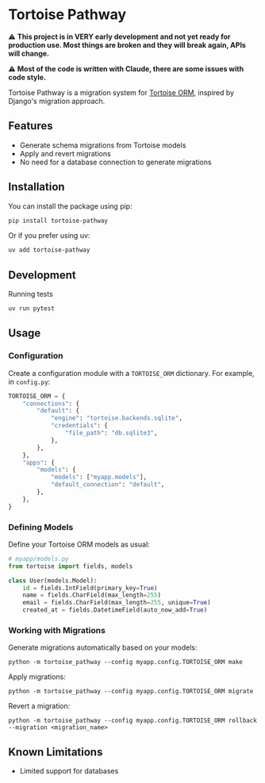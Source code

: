 # Tortoise Pathway

⚠️ **This project is in VERY early development and not yet ready for production use. Most things are broken and they will break again, APIs will change.**

⚠️ **Most of the code is written with Claude, there are some issues with code style.**

Tortoise Pathway is a migration system for [Tortoise ORM](https://github.com/tortoise/tortoise-orm/), inspired by Django's migration approach.

## Features

- Generate schema migrations from Tortoise models
- Apply and revert migrations
- No need for a database connection to generate migrations

## Installation

You can install the package using pip:

```bash
pip install tortoise-pathway
```

Or if you prefer using uv:

```bash
uv add tortoise-pathway
```

## Development

Running tests
```bash
uv run pytest
```

## Usage

### Configuration

Create a configuration module with a `TORTOISE_ORM` dictionary. For example, in `config.py`:

```python
TORTOISE_ORM = {
    "connections": {
        "default": {
            "engine": "tortoise.backends.sqlite",
            "credentials": {
                "file_path": "db.sqlite3",
            },
        },
    },
    "apps": {
        "models": {
            "models": ["myapp.models"],
            "default_connection": "default",
        },
    },
}
```

### Defining Models

Define your Tortoise ORM models as usual:

```python
# myapp/models.py
from tortoise import fields, models

class User(models.Model):
    id = fields.IntField(primary_key=True)
    name = fields.CharField(max_length=255)
    email = fields.CharField(max_length=255, unique=True)
    created_at = fields.DatetimeField(auto_now_add=True)
```

### Working with Migrations

Generate migrations automatically based on your models:
```
python -m tortoise_pathway --config myapp.config.TORTOISE_ORM make
```

Apply migrations:
```
python -m tortoise_pathway --config myapp.config.TORTOISE_ORM migrate
```

Revert a migration:
```
python -m tortoise_pathway --config myapp.config.TORTOISE_ORM rollback --migration <migration_name>
```

## Known Limitations

- Limited support for databases

